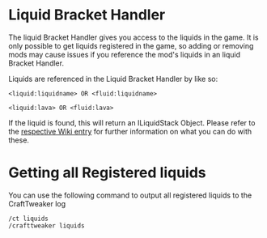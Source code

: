 # Liquid Bracket Handler

The liquid Bracket Handler gives you access to the liquids in the game. It is only possible to get liquids registered in the game, so adding or removing mods may cause issues if you reference the mod's liquids in an liquid Bracket Handler.

Liquids are referenced in the Liquid Bracket Handler by like so:

```
<liquid:liquidname> OR <fluid:liquidname>

<liquid:lava> OR <fluid:lava>
```

If the liquid is found, this will return an ILiquidStack Object.
Please refer to the [respective Wiki entry](/Vanilla/Liquids/ILiquidStack/) for further information on what you can do with these.

# Getting all Registered liquids

You can use the following command to output all registered liquids to the CraftTweaker log
```
/ct liquids
/crafttweaker liquids
```